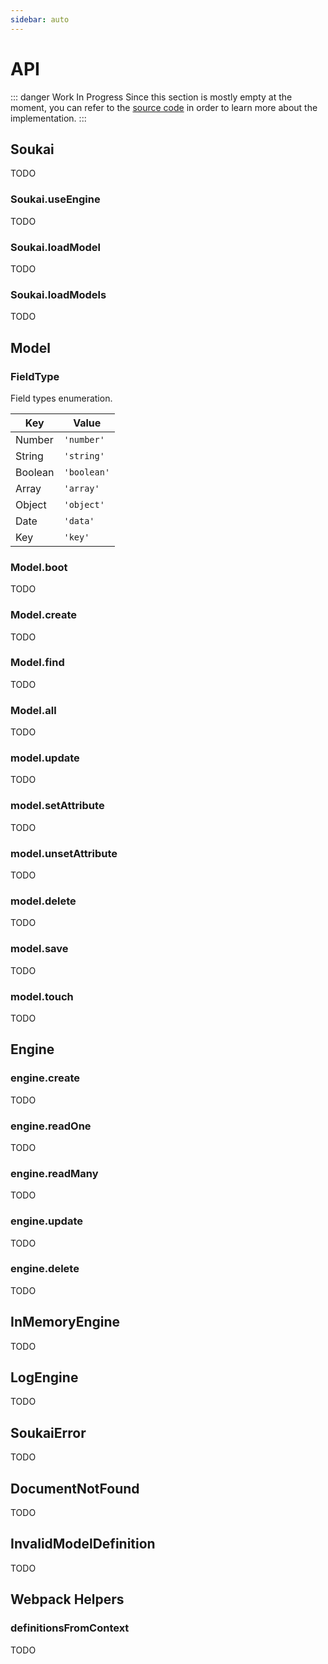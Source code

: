 ```yaml
---
sidebar: auto
---
```


# API

::: danger Work In Progress
Since this section is mostly empty at the moment, you can refer to the [source code](https://github.com/NoelDeMartin/soukai/tree/master/src) in order to learn more about the implementation.
:::

## Soukai

TODO

### Soukai.useEngine

TODO

### Soukai.loadModel

TODO

### Soukai.loadModels

TODO

## Model

### FieldType

Field types enumeration.

| Key | Value |
| --- | ----- |
| Number | `'number'` |
| String | `'string'` |
| Boolean | `'boolean'` |
| Array | `'array'` |
| Object | `'object'` |
| Date | `'data'` |
| Key | `'key'` |

### Model.boot

TODO

### Model.create

TODO

### Model.find

TODO

### Model.all

TODO

### model.update

TODO

### model.setAttribute

TODO

### model.unsetAttribute

TODO

### model.delete

TODO

### model.save

TODO

### model.touch

TODO

## Engine

### engine.create

TODO

### engine.readOne

TODO

### engine.readMany

TODO

### engine.update

TODO

### engine.delete

TODO

## InMemoryEngine

TODO

## LogEngine

TODO

## SoukaiError

TODO

## DocumentNotFound

TODO

## InvalidModelDefinition

TODO

## Webpack Helpers

### definitionsFromContext

TODO
